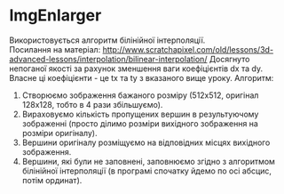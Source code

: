 # ImgEnlarger
Використовується алгоритм білінійної інтерполяції.  
Посилання на матеріал: http://www.scratchapixel.com/old/lessons/3d-advanced-lessons/interpolation/bilinear-interpolation/
Досягнуто непоганої якості за рахунок зменшення ваги коефіцієнтів dx та dy. Власне ці коефіцієнти - це tx та ty з вказаного вище уроку.
Алгоритм: 
1. Створюємо зображення бажаного розміру (512х512, оригінал 128х128, тобто в 4 рази збільшуємо).
2. Вираховуємо кількість пропущених вершин в результуючому зображенні (просто ділимо розміри вихідного зображення на розміри оригіналу).
3. Вершини оригіналу розміщуємо на відповідних місцях вихідного зображення.
4. Вершини, які були не заповнені, заповнюємо згідно з алгоритмом білінійної інтерполяції (в програмі спочатку йдемо по осі абсцис, потім ординат).

